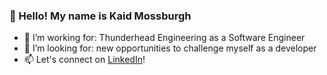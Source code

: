 ### 👋 Hello! My name is Kaid Mossburgh 
- 💼 I’m working for: Thunderhead Engineering as a Software Engineer
- 🔭 I’m looking for: new opportunities to challenge myself as a developer 
- 📫 Let's connect on [LinkedIn](https://www.linkedin.com/in/kaid/)!  
<!--
**kdmoss/kdmoss** is a ✨ _special_ ✨ repository because its `README.md` (this file) appears on your GitHub profile.

Here are some ideas to get you started:

- 🔭 I’m currently working on ...
- 🌱 I’m currently learning ...
- 👯 I’m looking to collaborate on ...
- 🤔 I’m looking for help with ...
- 💬 Ask me about ...
- 📫 How to reach me: ...
- 😄 Pronouns: ...
- ⚡ Fun fact: ...
-->

